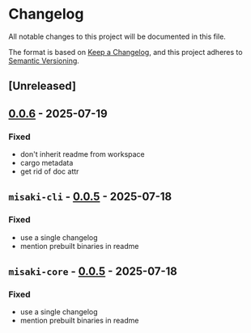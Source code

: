 # Changelog

All notable changes to this project will be documented in this file.

The format is based on [Keep a Changelog](https://keepachangelog.com/en/1.0.0/),
and this project adheres to [Semantic Versioning](https://semver.org/spec/v2.0.0.html).

## [Unreleased]

## [0.0.6](https://github.com/Ravencentric/misaki/compare/v0.0.5...v0.0.6) - 2025-07-19

### Fixed

- don't inherit readme from workspace
- cargo metadata
- get rid of doc attr

## `misaki-cli` - [0.0.5](https://github.com/Ravencentric/misaki/compare/v0.0.4...v0.0.5) - 2025-07-18

### Fixed
- use a single changelog
- mention prebuilt binaries in readme

## `misaki-core` - [0.0.5](https://github.com/Ravencentric/misaki/compare/misaki-core-v0.0.4...misaki-core-v0.0.5) - 2025-07-18

### Fixed
- use a single changelog
- mention prebuilt binaries in readme
